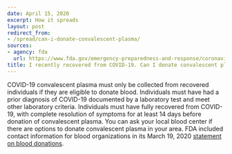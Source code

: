 ```yaml
---
date: April 15, 2020
excerpt: How it spreads
layout: post
redirect_from:
- /spread/can-i-donate-convalescent-plasma/
sources:
- agency: fda
  url: https://www.fda.gov/emergency-preparedness-and-response/coronavirus-disease-2019-covid-19/coronavirus-disease-2019-covid-19-frequently-asked-questions
title: I recently recovered from COVID-19. Can I donate convalescent plasma?
---
```


COVID-19 convalescent plasma must only be collected from recovered individuals if they are eligible to donate blood. Individuals must have had a prior diagnosis of COVID-19 documented by a laboratory test and meet other laboratory criteria. Individuals must have fully recovered from COVID-19, with complete resolution of symptoms for at least 14 days before donation of convalescent plasma. You can ask your local blood center if there are options to donate convalescent plasma in your area. FDA included contact information for blood organizations in its March 19, 2020 [statement on blood donations](https://www.fda.gov/news-events/press-announcements/coronavirus-covid-19-update-blood-donations).